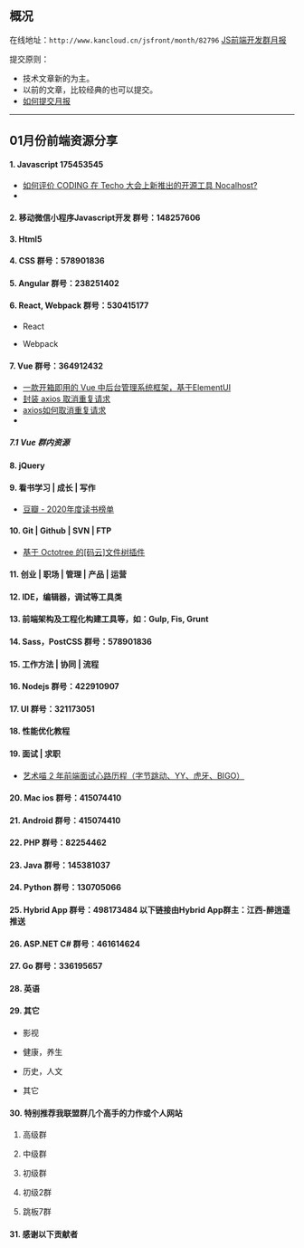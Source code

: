 ## 概况

在线地址：`http://www.kancloud.cn/jsfront/month/82796` [JS前端开发群月报](http://www.kancloud.cn/jsfront/month/82796)


提交原则：

- 技术文章新的为主。
- 以前的文章，比较经典的也可以提交。
- [如何提交月报](http://www.kancloud.cn/jsfront/month/227309)

---


## 01月份前端资源分享
#### 1. Javascript 175453545
- [如何评价 CODING 在 Techo 大会上新推出的开源工具 Nocalhost?](https://www.zhihu.com/question/436014358)
- []()


#### 2. 移动微信小程序Javascript开发 群号：148257606


#### 3. Html5


#### 4. CSS  群号：578901836

#### 5. Angular 群号：238251402

#### 6. React, Webpack 群号：530415177
- React
    

- Webpack


#### 7. Vue 群号：364912432
- [一款开箱即用的 Vue 中后台管理系统框架，基于ElementUI](https://gitee.com/hooray/fantastic-admin/)
- [封装 axios 取消重复请求](https://mp.weixin.qq.com/s/SoXK0f1Fu3ze8QUw8mbJoA)
- [axios如何取消重复请求](https://segmentfault.com/a/1190000021290514)
- []()

##### 7.1 Vue 群内资源


#### 8. jQuery

#### 9. 看书学习 | 成长 | 写作
- [豆瓣 - 2020年度读书榜单](https://book.douban.com/annual/2020)

#### 10. Git | Github | SVN | FTP
- [基于 Octotree 的[码云]文件树插件](https://blog.csdn.net/ganquanzhong/article/details/102739463)

#### 11. 创业 | 职场 | 管理 | 产品 | 运营

#### 12. IDE，编辑器，调试等工具类

#### 13. 前端架构及工程化构建工具等，如：Gulp, Fis, Grunt

#### 14. Sass，PostCSS  群号：578901836

#### 15. 工作方法 | 协同 | 流程

#### 16. Nodejs 群号：422910907

#### 17. UI 群号：321173051

#### 18. 性能优化教程

#### 19. 面试 | 求职
- [艺术喵 2 年前端面试心路历程（字节跳动、YY、虎牙、BIGO）](https://juejin.cn/post/6844904113302568973)

#### 20. Mac ios 群号：415074410

#### 21. Android 群号：415074410

#### 22. PHP 群号：82254462

#### 23. Java 群号：145381037

#### 24. Python 群号：130705066

#### 25. Hybrid App 群号：498173484 以下链接由Hybrid App群主：江西-醉逍遥推送

#### 26. ASP.NET C# 群号：461614624

#### 27. Go 群号：336195657

#### 28. 英语

#### 29. 其它

- 影视


- 健康，养生


- 历史，人文


- 其它

  


#### 30. 特别推荐我联盟群几个高手的力作或个人网站

1. 高级群



2. 中级群


3. 初级群

4. 初级2群


5. 跳板7群


#### 31. 感谢以下贡献者


